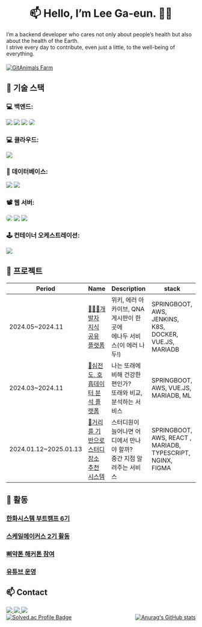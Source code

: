 <h1 align="center">📫 Hello, I’m Lee Ga-eun. 🌿🍀</h1>
I’m a backend developer who cares not only about people’s health but also about the health of the Earth. <br>
I strive every day to contribute, even just a little, to the well-being of everything.
<p align="center" style="font-size: 20px;">
</p>



<a href="https://github.com/devxb/gitanimals">
  <img src="https://render.gitanimals.org/farms/dlrkdms125" alt="GitAnimals Farm" />
</a>
<br>

## 🔧 기술 스택

### 💻 **백엔드:**  
  <img src="https://img.shields.io/badge/java-007396?style=for-the-badge&logo=java&logoColor=white">  <img src="https://img.shields.io/badge/jquery-0769AD?style=for-the-badge&logo=jquery&logoColor=white">
    <img src="https://img.shields.io/badge/spring-6DB33F?style=for-the-badge&logo=spring&logoColor=white"> <img src="https://img.shields.io/badge/Spring_Security-6DB33F?style=for-the-badge&logo=Spring-Security&logoColor=white" style="border-radius: 5px;">
    
 
### 💻 **클라우드:** 
 <img src="https://img.shields.io/badge/amazonaws-232F3E?style=for-the-badge&logo=amazonaws&logoColor=white"> 

  
### 💾 **데이터베이스:**  
 <img src="https://img.shields.io/badge/mysql-4479A1?style=for-the-badge&logo=mysql&logoColor=white"> <img src="https://img.shields.io/badge/mariaDB-003545?style=for-the-badge&logo=mariaDB&logoColor=white"> 
  
### 📽️ **웹 서버:**  
 <img src="https://img.shields.io/badge/nginx-009639?style=for-the-badge&logo=nginx&logoColor=white" style="border-radius: 5px;"/>  <img src="https://img.shields.io/badge/linux-FCC624?style=for-the-badge&logo=linux&logoColor=black"> 
  <img src="https://img.shields.io/badge/apache tomcat-F8DC75?style=for-the-badge&logo=apachetomcat&logoColor=white">

### 🕹️ **컨테이너 오케스트레이션:**  
<img src="https://img.shields.io/badge/Docker-2496ED?style=for-the-badge&logo=Docker&logoColor=white"/> <br>

## 🔧 프로젝트

| Period         | Name                                           | Description                            | stack    |
| ------ | --------------------------------------- |------------------------------------------------| -----|
| 2024.05~2024.11 |  [👩🏻‍💻개발자 지식 공유 플랫폼](https://github.com/beyond-sw-camp/be06-fin-SENAGAE-Enadu)        | 위키, 에러 아카이브, QNA 게시판이 한 곳에 <br> 에나두 서비스(이 에러 나두!) | SPRINGBOOT, AWS, JENKINS, K8S, DOCKER, VUE.JS, MARIADB     |
| 2024.03~2024.11 |  [🌿심전도, 호흡데이터 분석 플랫폼](https://github.com/dlrkdms125/health-project)       | 나는 또래에 비해 건강한 편인가? <br> 또래와 비교, 분석하는 서비스 |  SPRINGBOOT, AWS, VUE.JS, MARIADB, ML   |
| 2024.01.12~2025.01.13 |  [🐥거리를 기반으로 스터디 장소 추천 시스템](https://github.com/chickHackathon/Backend) | 스터디원이 늘어나면 어디에서 만나야 할까? <br> 중간 지점 알려주는 서비스 |  SPRINGBOOT, AWS, REACT , MARIADB, TYPESCRIPT, NGINX, FIGMA   |


## 🔧 활동
### [한화시스템 부트캠프 6기](https://blog.naver.com/swcamp-hanwha/223684422203)

### [스케일메이커스 2기 활동](https://slashpage.com/scalemakers/d367nxm34vkwv2j98pv1)

### [삐약톤 해커톤 참여](https://velog.io/@mangoade100g/%ED%95%B4%EC%BB%A4%ED%86%A4%EC%82%90%EC%95%BD%ED%86%A4-%EC%B0%B8%EC%97%AC-%ED%9A%8C%EA%B3%A0)

### [유튜브 운영](https://www.youtube.com/@%EC%9D%B4%EA%B0%80%EC%9D%80-k6g)



## 📫 Contact
<a href="https://velog.io/@mangoade100g/posts">
  <img src="https://img.shields.io/badge/Velog-1EBC8F?style=for-the-badge&logo=velog&logoColor=white" />
</a>
<a href="mailto:somethingisnothing125@gmail.com">
  <img src="https://img.shields.io/badge/somethingisnothing125@gmail.com-D14836?style=for-the-badge&logo=gmail&logoColor=white" />
</a>
<a href="https://www.youtube.com/@%EC%9D%B4%EA%B0%80%EC%9D%80-k6g">
  <img src="https://img.shields.io/badge/YouTube-FF0000?style=for-the-badge&logo=youtube&logoColor=white" />
</a>


<div style="display: flex; justify-content: space-between; align-items: center;">
  <a href="https://solved.ac/mangoade100g/">
    <img src="http://mazassumnida.wtf/api/v2/generate_badge?boj=mangoade100g" alt="Solved.ac Profile Badge" />
  </a>
  <a href="https://github.com/dlrkdms125/github-readme-stats">
    <img src="https://github-readme-stats.vercel.app/api?username=dlrkdms125" alt="Anurag's GitHub stats" />
  </a>
</div>




<!--
**dlrkdms125/dlrkdms125** is a ✨ _special_ ✨ repository because its `README.md` (this file) appears on your GitHub profile.
<div style="display: flex; align-items: flex-start;"><img src="https://techstack-generator.vercel.app/github-icon.svg" alt="icon" width="65" height="65" /></div>
<div style="display: flex; align-items: flex-start;"><img src="https://techstack-generator.vercel.app/docker-icon.svg" alt="icon" width="65" height="65" /></div>🍀🍀🍀
<div style="display: flex; align-items: flex-start;"><img src="https://techstack-generator.vercel.app/nginx-icon.svg" alt="icon" width="65" height="65" /></div>
<div style="display: flex; align-items: flex-start;"><img src="https://techstack-generator.vercel.app/java-icon.svg" alt="icon" width="65" height="65" /></div>
<div style="display: flex; align-items: flex-start;"><img src="https://techstack-generator.vercel.app/js-icon.svg" alt="icon" width="65" height="65" /></div>
Here are some ideas to get you started:

- 🔭 I’m currently working on ...
- 🌱 I’m currently learning ...
- 👯 I’m looking to collaborate on ...
- 🤔 I’m looking for help with ...
- 💬 Ask me about ...
- 📫 How to reach me: ...
- 😄 Pronouns: ...
- ⚡ Fun fact: ...
-->

